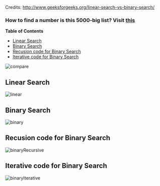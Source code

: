 

Credits: http://www.geeksforgeeks.org/linear-search-vs-binary-search/

### How to find a number is this 5000-big list? Visit [this](https://github.com/kgisl/cs8251/blob/master/img/search5000.md)

**Table of Contents**

* [Linear Search](#linear-search)  
* [Binary Search](#binary-search)  
* [Recusion code for Binary Search](#recusion-code-for-binary-search)  
* [Iterative code for Binary Search](#iterative-code-for-binary-search)  


![compare](https://files.gitter.im/cs8251/Lobby/RjOD/Screenshot-2017-12-11-at-09.27.59.png)

## Linear Search
![linear](https://files.gitter.im/cs8251/Lobby/RjOD/Screenshot-2017-12-11-at-09.28.36.png)

## Binary Search
![binary](https://files.gitter.im/cs8251/Lobby/RjOD/Screenshot-2017-12-11-at-09.30.08.png)

## Recusion code for Binary Search
![binaryRecursive](https://files.gitter.im/cs8251/Lobby/RjOD/Screenshot-2017-12-11-at-09.31.17.png)
## Iterative code for Binary Search
![binaryIterative](https://files.gitter.im/cs8251/Lobby/RjOD/Screenshot-2017-12-11-at-09.31.36.png)
